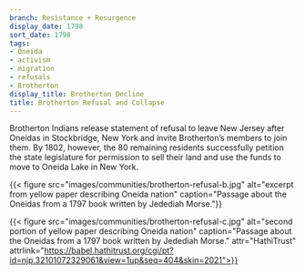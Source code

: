 ```yaml
---
branch: Resistance + Resurgence
display_date: 1798
sort_date: 1798
tags:
- Oneida
- activism
- migration
- refusals
- Brotherton
display_title: Brotherton Decline
title: Brotherton Refusal and Collapse
---
```


Brotherton Indians release statement of refusal to leave New Jersey after Oneidas in Stockbridge, New York and invite Brotherton’s members to join them. By 1802, however, the 80 remaining residents successfully petition the state legislature for permission to sell their land and use the funds to move to Oneida Lake in New York. 

{{< figure src="images/communities/brotherton-refusal-b.jpg" alt="excerpt from yellow paper describing Oneida nation" caption="Passage about the Oneidas from a 1797 book written by Jedediah Morse."}}

{{< figure src="images/communities/brotherton-refusal-c.jpg" alt="second portion of yellow paper describing Oneida nation" caption="Passage about the Oneidas from a 1797 book written by Jedediah Morse." attr="HathiTrust" attrlink="https://babel.hathitrust.org/cgi/pt?id=njp.32101072329061&view=1up&seq=404&skin=2021">}}
